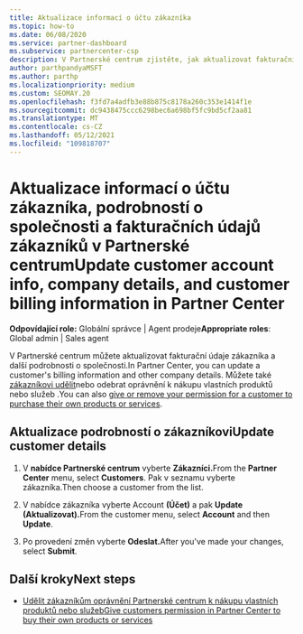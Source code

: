 ```yaml
---
title: Aktualizace informací o účtu zákazníka
ms.topic: how-to
ms.date: 06/08/2020
ms.service: partner-dashboard
ms.subservice: partnercenter-csp
description: V Partnerské centrum zjistěte, jak aktualizovat fakturační údaje zákazníka nebo jak aktualizovat podrobnosti o společnosti.
author: parthpandyaMSFT
ms.author: parthp
ms.localizationpriority: medium
ms.custom: SEOMAY.20
ms.openlocfilehash: f3fd7a4adfb3e88b875c8178a260c353e1414f1e
ms.sourcegitcommit: dc9438475ccc6298bec6a698bf5fc9bd5cf2aa81
ms.translationtype: MT
ms.contentlocale: cs-CZ
ms.lasthandoff: 05/12/2021
ms.locfileid: "109818707"
---
```

# <a name="update-customer-account-info-company-details-and-customer-billing-information-in-partner-center"></a><span data-ttu-id="0adb4-103">Aktualizace informací o účtu zákazníka, podrobností o společnosti a fakturačních údajů zákazníků v Partnerské centrum</span><span class="sxs-lookup"><span data-stu-id="0adb4-103">Update customer account info, company details, and customer billing information in Partner Center</span></span>

<span data-ttu-id="0adb4-104">**Odpovídající role:** Globální správce | Agent prodeje</span><span class="sxs-lookup"><span data-stu-id="0adb4-104">**Appropriate roles**: Global admin | Sales agent</span></span>

<span data-ttu-id="0adb4-105">V Partnerské centrum můžete aktualizovat fakturační údaje zákazníka a další podrobnosti o společnosti.</span><span class="sxs-lookup"><span data-stu-id="0adb4-105">In Partner Center, you can update a customer's billing information and other company details.</span></span> <span data-ttu-id="0adb4-106">Můžete také [zákazníkovi udělit](give-customers-permission.md)nebo odebrat oprávnění k nákupu vlastních produktů nebo služeb .</span><span class="sxs-lookup"><span data-stu-id="0adb4-106">You can also [give or remove your permission for a customer to purchase their own products or services](give-customers-permission.md).</span></span>

## <a name="update-customer-details"></a><span data-ttu-id="0adb4-107">Aktualizace podrobností o zákazníkovi</span><span class="sxs-lookup"><span data-stu-id="0adb4-107">Update customer details</span></span>

1. <span data-ttu-id="0adb4-108">V **nabídce Partnerské centrum** vyberte **Zákazníci.**</span><span class="sxs-lookup"><span data-stu-id="0adb4-108">From the **Partner Center** menu, select **Customers**.</span></span> <span data-ttu-id="0adb4-109">Pak v seznamu vyberte zákazníka.</span><span class="sxs-lookup"><span data-stu-id="0adb4-109">Then choose a customer from the list.</span></span>

2. <span data-ttu-id="0adb4-110">V nabídce zákazníka vyberte Account **(Účet)** a pak **Update (Aktualizovat).**</span><span class="sxs-lookup"><span data-stu-id="0adb4-110">From the customer menu, select **Account** and then **Update**.</span></span>

3. <span data-ttu-id="0adb4-111">Po provedení změn vyberte **Odeslat.**</span><span class="sxs-lookup"><span data-stu-id="0adb4-111">After you've made your changes, select **Submit**.</span></span>

## <a name="next-steps"></a><span data-ttu-id="0adb4-112">Další kroky</span><span class="sxs-lookup"><span data-stu-id="0adb4-112">Next steps</span></span>

- [<span data-ttu-id="0adb4-113">Udělit zákazníkům oprávnění Partnerské centrum k nákupu vlastních produktů nebo služeb</span><span class="sxs-lookup"><span data-stu-id="0adb4-113">Give customers permission in Partner Center to buy their own products or services</span></span>](give-customers-permission.md)